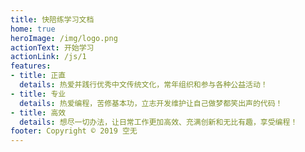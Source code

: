 ```yaml
---
title: 快陪练学习文档
home: true
heroImage: /img/logo.png
actionText: 开始学习
actionLink: /js/1
features:
- title: 正直
  details: 热爱并践行优秀中文传统文化，常年组织和参与各种公益活动！
- title: 专业
  details: 热爱编程，苦修基本功，立志开发维护让自己做梦都笑出声的代码！
- title: 高效
  details: 想尽一切办法，让日常工作更加高效、充满创新和无比有趣，享受编程！
footer: Copyright © 2019 空无
---
```



